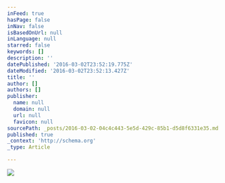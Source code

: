```yaml
---
inFeed: true
hasPage: false
inNav: false
isBasedOnUrl: null
inLanguage: null
starred: false
keywords: []
description: ''
datePublished: '2016-03-02T23:52:19.775Z'
dateModified: '2016-03-02T23:52:13.427Z'
title: ''
author: []
authors: []
publisher:
  name: null
  domain: null
  url: null
  favicon: null
sourcePath: _posts/2016-03-02-04c4c443-5e5d-429c-85b1-d5d8f6331e35.md
published: true
_context: 'http://schema.org'
_type: Article

---
```

![](https://the-grid-user-content.s3-us-west-2.amazonaws.com/91bbef90-8c0a-4517-a699-e484c346e096.jpg)